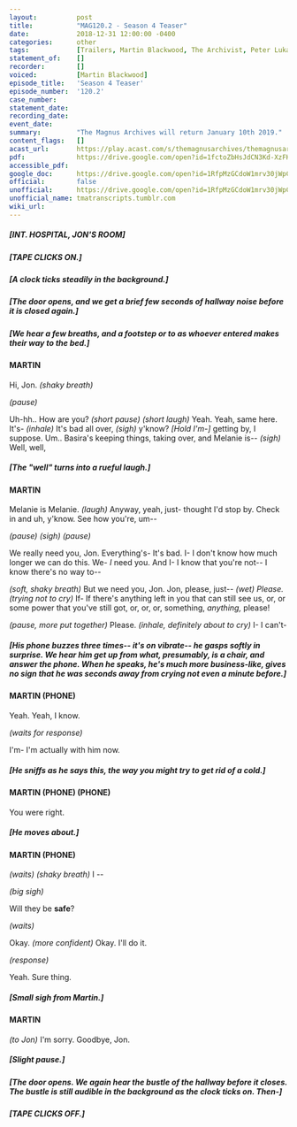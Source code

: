 ```yaml
---
layout:          post
title:           "MAG120.2 - Season 4 Teaser"
date:            2018-12-31 12:00:00 -0400
categories:      other
tags:            [Trailers, Martin Blackwood, The Archivist, Peter Lukas, Melanie King, Basira Hussain]
statement_of:    []
recorder:        []
voiced:          [Martin Blackwood]
episode_title:   'Season 4 Teaser'
episode_number:  '120.2'
case_number:     
statement_date:  
recording_date:  
event_date:      
summary:         "The Magnus Archives will return January 10th 2019."
content_flags:   []
acast_url:       https://play.acast.com/s/themagnusarchives/themagnusarchives-season4teaser
pdf:             https://drive.google.com/open?id=1fctoZbHsJdCN3Kd-XzFKvg83Wycl9hxp
accessible_pdf:  
google_doc:      https://drive.google.com/open?id=1RfpMzGCdoW1mrv30jWpCf3w63QV2N5yhysO5E70MC5o
official:        false
unofficial:      https://drive.google.com/open?id=1RfpMzGCdoW1mrv30jWpCf3w63QV2N5yhysO5E70MC5o
unofficial_name: tmatranscripts.tumblr.com
wiki_url:        
---
```


##### [INT. HOSPITAL, JON'S ROOM]

##### [TAPE CLICKS ON.]

##### [A clock ticks steadily in the background.]

##### [The door opens, and we get a brief few seconds of hallway noise before it is closed again.]

##### [We hear a few breaths, and a footstep or to as whoever entered makes their way to the bed.]

#### MARTIN

Hi, Jon. _(shaky breath)_

_(pause)_

Uh-hh.. How are you? _(short pause) (short laugh)_ Yeah. Yeah, same here. It's- _(inhale)_ It's bad all over, _(sigh)_ y'know? _[Hold I'm-]_ getting by, I suppose. Um.. Basira's keeping things, taking over, and Melanie is-- _(sigh)_ Well, well,

##### [The "well" turns into a rueful laugh.]

#### MARTIN

Melanie is Melanie. _(laugh)_ Anyway, yeah, just- thought I'd stop by. Check in and uh, y'know. See how you're, um--

_(pause) (sigh) (pause)_

We really need you, Jon. Everything's- It's bad. I- I don't know how much longer we can do this. We- *I* need you. And I- I know that you're not-- I know there's no way to-- 

_(soft, shaky breath)_ But we need you, Jon. Jon, please, just-- _(wet)_ *Please.* _(trying not to cry)_ If- If there's anything left in you that can still see us, or, or some power that you've still got, or, or, or, something, *anything,* please!

_(pause, more put together)_ Please. _(inhale, definitely about to cry)_ I- I can't-

##### [His phone buzzes three times-- it's on vibrate-- he gasps softly in surprise. We hear him get up from what, presumably, is a chair, and answer the phone. When he speaks, he's much more business-like, gives no sign that he was seconds away from crying not even a minute before.]

#### MARTIN (PHONE)

Yeah. Yeah, I know.

_(waits for response)_

I'm- I'm actually with him now.

##### [He sniffs as he says this, the way you might try to get rid of a cold.]

#### MARTIN (PHONE) (PHONE)

You were right.

##### [He moves about.]

#### MARTIN (PHONE)

_(waits) (shaky breath)_ I --

_(big sigh)_

Will they be **safe**?

_(waits)_

Okay. _(more confident)_ Okay. I'll do it.

_(response)_

Yeah. Sure thing.

##### [Small sigh from Martin.]

#### MARTIN

_(to Jon)_ I'm sorry. Goodbye, Jon.

##### [Slight pause.]

##### [The door opens. We again hear the bustle of the hallway before it closes. The bustle is still audible in the background as the clock ticks on. Then-]

##### [TAPE CLICKS OFF.]

